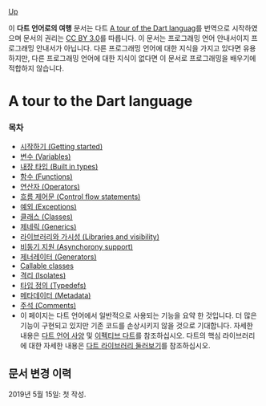 [Up](../index.md)

이 **다트 언어로의 여행** 문서는 다트 [A tour of the Dart languag](https://dart.dev/guides/language/language-tour)를 번역으로 시작하였으며 문서의 권리는 [CC BY 3.0](http://creativecommons.org/licenses/by/3.0/)를 따릅니다. 이 문서는 프로그래밍 언어 안내서이지 프로그래밍 안내서가 아닙니다. 다른 프로그래밍 언어에 대한 지식을 가지고 있다면 유용하지만, 다른 프로그래밍 언어에 대한 지식이 없다면 이 문서로 프로그래밍을 배우기에 적합하지 않습니다.

# A tour to the Dart language

### 목차

- [시작하기 (Getting started)](./0_getting_started.md)
- [변수 (Variables)](./1_variables.md)
- [내장 타입 (Built in types)](./2_built_in_types.md)
- [함수 (Functions)](./3_functions.md)
- [연산자 (Operators)](./4_operators.md)
- [흐름 제어문 (Control flow statements)](./5_control_flow_statements.md)
- [예외 (Exceptions)](./6_exceptions.md)
- [클래스 (Classes)](./7_classes.md)
- [제네릭 (Generics)](./8_generics.md)
- [라이브러리와 가시성 (Libraries and visibility)](./9_libraries_and_visibility.md)
- [비동기 지원 (Asynchorony support)](./10_asynchrony_support.md)
- [제너레이터 (Generators)](./11_generators.md)
- [Callable classes](./12_callable_classes.md)
- [격리 (Isolates)](./13_Isolates.md)
- [타입 정의 (Typedefs)](./14_typedefs.md)
- [메타데이터 (Metadata)](./15_metadata.md)
- [주석 (Comments)](./16_comments.md)
- 이 페이지는 다트 언어에서 일반적으로 사용되는 기능을 요약 한 것입니다. 더 많은 기능이 구현되고 있지만 기존 코드를 손상시키지 않을 것으로 기대합니다. 자세한 내용은 [다트 언어 사양](https://dart.dev/guides/language/spec) 및 [이펙티브 다트](https://dart.dev/guides/language/effective-dart)를 참조하십시오. 다트의 핵심 라이브러리에 대한 자세한 내용은 [다트 라이브러리 둘러보기](https://dart.dev/guides/libraries/library-tour)를 참조하십시오.

## 문서 변경 이력

2019년 5월 15일: 첫 작성.
